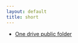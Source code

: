 ```yaml
---
layout: default
title: short
---
```


* [One drive public folder](https://1drv.ms/u/s!AigO6meP3MRIabl1aJvXeAdhdAA?e=8y6N4Q)
